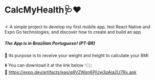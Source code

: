 # CalcMyHealth🩺❤️

⚛️ A simple project to develop my first mobile app, test React Native and Expo Go technologies, and discover how to create and build an app

##### The App is in Brazilian Portuguese! (PT-BR) 

🎯 Its purpose is to receive your weight and height to calculate your BMI

⬇️ You can download it at the link below 👇🏼:  
🔗 https://expo.dev/artifacts/eas/q8VZWqn6PiUw3pAia2U7Rx.apk
